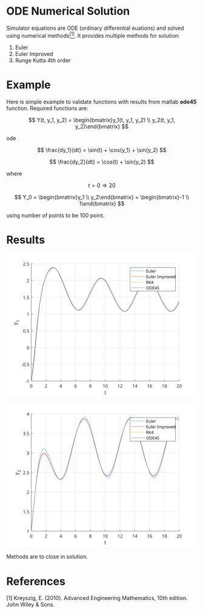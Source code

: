 # ODE Numerical Solution

Simulator equations are ODE (ordinary differential euations) and solved using numerical methods[$^{[1]}$](#references). It provides multiple methods for solution:

1. Euler
2. Euler Improved
3. Runge Kutta 4th order

# Example

Here is simple example to validate functions with results from matlab **ode45** function. Required functions are:

$$
Y(t, y_1, y_2) = \begin{bmatrix}y_1(t, y_1, y_2) \\ y_2(t, y_1, y_2)\end{bmatrix}
$$

ode

$$
\frac{dy_1}{dt} = \sin(t) + \cos(y_1) + \sin(y_2) 
$$

$$
\frac{dy_2}{dt} = \cos(t) + \sin(y_2) 
$$

where

$$
t = 0 \Rightarrow 20
$$

$$
Y_0 = \begin{bmatrix}y_1 \\ y_2\end{bmatrix} = \begin{bmatrix}-1 \\ 1\end{bmatrix}
$$

using number of points to be 100 point.

# Results

![Y1 graph](../Images/ode_y1_graph.svg)

![Y2 graph](../Images/ode_y2_graph.svg)

Methods are to close in solution.

# References

[1] Kreyszig, E. (2010). Advanced Engineering Mathematics, 10th edition. John Wiley &amp; Sons. 